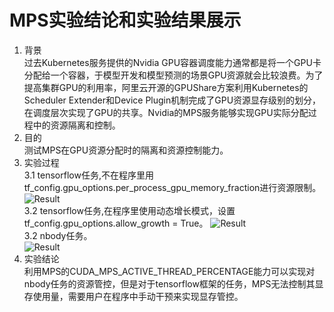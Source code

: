 # MPS实验结论和实验结果展示
1. 背景  
    过去Kubernetes服务提供的Nvidia GPU容器调度能力通常都是将一个GPU卡分配给一个容器，于模型开发和模型预测的场景GPU资源就会比较浪费。为了提高集群GPU的利用率，阿里云开源的GPUShare方案利用Kubernetes的Scheduler Extender和Device Plugin机制完成了GPU资源显存级别的划分，在调度层次实现了GPU的共享。Nvidia的MPS服务能够实现GPU实际分配过程中的资源隔离和控制。  
2. 目的  
    测试MPS在GPU资源分配时的隔离和资源控制能力。  
3. 实验过程  
    3.1 tensorflow任务,不在程序里用tf_config.gpu_options.per_process_gpu_memory_fraction进行资源限制。  
    ![Result](https://ws4.sinaimg.cn/large/006tNc79ly1g4s7ubcv4oj315a09mjsm.jpg)  
    3.2 tensorflow任务,在程序里使用动态增长模式，设置tf_config.gpu_options.allow_growth = True。
    ![Result](https://ws4.sinaimg.cn/large/006tNc79ly1g4s7qow9zzj315c09o75e.jpg)  
    3.2 nbody任务。  
    ![Result](https://ws1.sinaimg.cn/large/006tNc79ly1g3xgcy9m3uj318e0h2dhc.jpg)
4. 实验结论  
    利用MPS的CUDA_MPS_ACTIVE_THREAD_PERCENTAGE能力可以实现对nbody任务的资源管控，但是对于tensorflow框架的任务，MPS无法控制其显存使用量，需要用户在程序中手动干预来实现显存管控。
